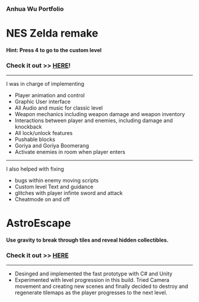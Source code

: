 ### Anhua Wu Portfolio
# NES Zelda remake
#### Hint: Press 4 to go to the custom level
### Check it out  >> [HERE](https://anhuaw.itch.io/zelda-remake)!
---
I was in charge of implementing
- Player animation and control
- Graphic User interface
- All Audio and music for classic level
- Weapon mechanics including weapon damage and weapon inventory
- Interactions between player and enemies, including damage and knockback
- All lock/unlock features
- Pushable blocks
- Goriya and Goriya Boomerang
- Activate enemies in room when player enters

---

I also helped with fixing 
- bugs within enemy moving scripts
- Custom level Text and guidance
- glitches with player infinte sword and attack
- Cheatmode on and off

# AstroEscape
#### Use gravity to break through tiles and reveal hidden collectibles.
### Check it out  >> [HERE](https://anhuaw.itch.io/astroescape-fast-prototype)
---
- Desinged and implemented the fast prototype with C# and Unity
- Experimented with level progression in this build. Tried Camera movement and creating new scenes and finally decided to destroy and regenerate tilemaps as the player progresses to the next level.
